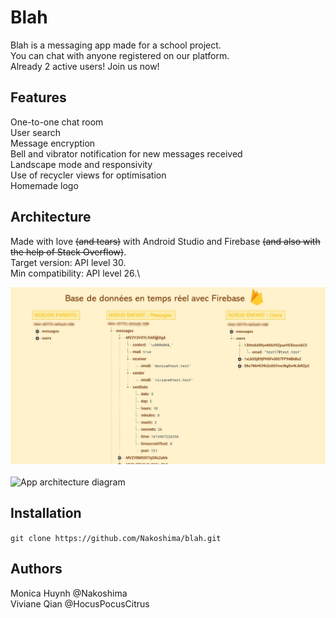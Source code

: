 # Blah

Blah is a messaging app made for a school project.\
You can chat with anyone registered on our platform.\
Already 2 active users! Join us now!

## Features
One-to-one chat room\
User search\
Message encryption\
Bell and vibrator notification for new messages received\
Landscape mode and responsivity\
Use of recycler views for optimisation\
Homemade logo

## Architecture
Made with love ~~(and tears)~~ with Android Studio and Firebase ~~(and also with the help of Stack Overflow)~~.\
Target version: API level 30.\
Min compatibility: API level 26.\

![Database architecture diagram](https://github.com/Nakoshima/blah/blob/main/database_architecture.jpg?raw=true)\
\
![App architecture diagram](https://github.com/Nakoshima/blah/blob/main/app_architecture.jpg?raw=true)

## Installation
`git clone https://github.com/Nakoshima/blah.git`

## Authors
Monica Huynh @Nakoshima\
Viviane Qian @HocusPocusCitrus
